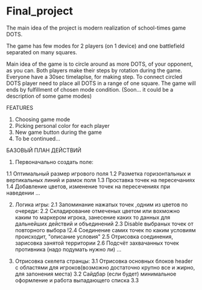 # Final_project

The main idea of the project is modern realization of school-times game DOTS.

The game has few modes for 2 players (on 1 device) and one battlefield separated on many squares. 

Main idea of the game is to circle around as more DOTS, of your opponent, as you can. 
Both players make their steps by rotation during the game. Everyone have a 30sec timelaplse, for making step.
To connect circled DOTS player need to place all DOTS in a range of one square.
The game will ends by fulfillment of chosen mode condition.
(Soon... it could be a description of some game modes)

FEATURES

1. Choosing game mode
2. Picking personal color for each player
3. New game button during the game
4. To be continued...


БАЗОВЫЙ ПЛАН ДЕЙСТВИЙ

1. Первоначально создать поле:
 
 1.1 Оптимальный размер игрового поля
 1.2 Разметка горизонтальных и вертикальных линий и рамок поля
 1.3 Проставка точек на пересечаниях
 1.4 Добавление цветов, изменение точек на пересечениях при наведении
 ...
 
2. Логика игры: 
 2.1 Запоминание нажатых точек ,одним из цветов по очереди: 
  2.2 Складирование отмеченых цветом или вохможно каким то маркером игрока, занесение каких то данных для дальнейших действий и объединений
  2.3 Disable выбраных точек от повторного выбора
 !2.4 Соединение самих точек по каким условиям происходит, "описание условия"
  2.5 Отрисовка соединения, зарисовка занятой территории
  2.6 Подсчёт захвачанных точек противника (надо подумать нужно ли)
  ...
 
3. Отрисовка скелета странцы:
 3.1 Отрисовка основных блоков header с областями для игроков(возможно достаточно крупно все и жирно, для запонения места)
 3.2 Сайдбар (если будет) минимальное оформление и работа выпадающего списка
 3.3 
